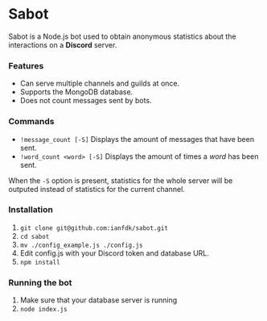 # Sabot

Sabot is a Node.js bot used to obtain anonymous statistics about the interactions on a **Discord** server.

### Features

* Can serve multiple channels and guilds at once.
* Supports the MongoDB database.
* Does not count messages sent by bots.

### Commands

* ```!message_count [-S]``` Displays the amount of messages that have been sent.
* ```!word_count <word> [-S]``` Displays the amount of times a *word* has been sent.

When the ```-S``` option is present, statistics for the whole server will be outputed instead of statistics for the current channel.

### Installation

1. ```git clone git@github.com:ianfdk/sabot.git```
2. ```cd sabot```
3. ```mv ./config_example.js ./config.js```
4. Edit config.js with your Discord token and database URL.
5. ```npm install```

### Running the bot

1. Make sure that your database server is running
2. ```node index.js```
